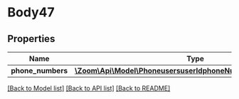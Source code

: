 # Body47

## Properties
Name | Type | Description | Notes
------------ | ------------- | ------------- | -------------
**phone_numbers** | [**\Zoom\Api\Model\PhoneusersuserIdphoneNumbersPhoneNumbers[]**](PhoneusersuserIdphoneNumbersPhoneNumbers.md) |  | [optional] 

[[Back to Model list]](../README.md#documentation-for-models) [[Back to API list]](../README.md#documentation-for-api-endpoints) [[Back to README]](../README.md)


